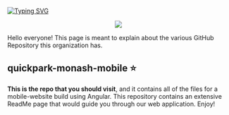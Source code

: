 [![Typing SVG](https://readme-typing-svg.herokuapp.com?color=%23000000&size=28&vCenter=true&lines=Welcome+to+QuickPark!+%F0%9F%9A%97+)](https://git.io/typing-svg)

<p align="center"><img src=https://user-images.githubusercontent.com/63769232/145374856-d50fcc63-a7a1-4b30-953d-ddb850be2167.png></p>

Hello everyone! This page is meant to explain about the various GitHub Repository this organization has. 

<h2>quickpark-monash-mobile ⭐</h2>
<b>This is the repo that you should visit</b>, and it contains all of the files for a mobile-website build using Angular. This repository contains an extensive ReadMe page that would guide you through our web application. Enjoy! 


